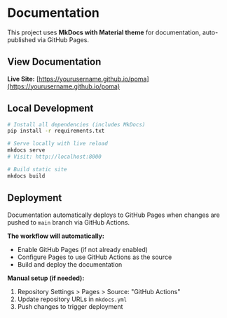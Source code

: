 # Documentation

This project uses **MkDocs with Material theme** for documentation, auto-published via GitHub Pages.

## View Documentation

**Live Site:** [https://yourusername.github.io/poma](https://yourusername.github.io/poma)

## Local Development

```bash
# Install all dependencies (includes MkDocs)
pip install -r requirements.txt

# Serve locally with live reload
mkdocs serve
# Visit: http://localhost:8000

# Build static site
mkdocs build
```

## Deployment

Documentation automatically deploys to GitHub Pages when changes are pushed to `main` branch via GitHub Actions.

**The workflow will automatically:**
- Enable GitHub Pages (if not already enabled)
- Configure Pages to use GitHub Actions as the source
- Build and deploy the documentation

**Manual setup (if needed):**
1. Repository Settings > Pages > Source: "GitHub Actions"
2. Update repository URLs in `mkdocs.yml`
3. Push changes to trigger deployment
